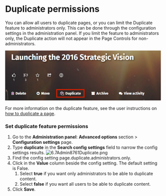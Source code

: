 # Duplicate permissions

You can allow all users to duplicate pages, or you can limit the Duplicate feature to administrators only. This can be done through the configuration settings in the administration panel. If you limit the feature to administrators only, the Duplicate action will not appear in the Page Controls for non-administrators.

![](../../../.gitbook/assets/1%20%2839%29.png)



For more information on the duplicate feature, see the user instructions on[ how to duplicate a page](../../../using-thoughtfarmer/add-pages-and-sections/duplicate-a-page.md).

### Set duplicate feature permissions

1. Go to the **Administration panel**: **Advanced options** section &gt; **Configuration settings** page.
2. Type **duplicate** in the **Search config settings** field to narrow the config settings results.  ![6.7Admin8761Duplicate.png](https://community.thoughtfarmer.com/imagethumb/246371570000/16618/304x47/False/6.7Admin8761Duplicate.png)  
3. Find the config setting page.duplicate.administrators.only.
4. Click in the **Value** column beside the config setting. The default setting is False.
   1. Select **true** if you want only administrators to be able to duplicate content.
   2. Select **false** if you want all users to be able to duplicate content.
5. Click **Save**.


